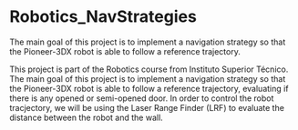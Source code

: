 # Robotics_NavStrategies
The main goal of this project is to implement a navigation strategy so that the Pioneer-3DX robot is able to follow a reference trajectory.

This project is part of the Robotics course from Instituto Superior Técnico. The main goal of this project is to implement a navigation strategy so that the Pioneer-3DX robot is able to follow a reference trajectory, evaluating if there is any opened or semi-opened door. In order to control the robot tracjectory, we will be using the Laser Range Finder (LRF) to evaluate the distance between the robot and the wall.
